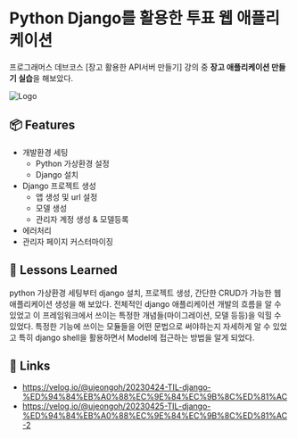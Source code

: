 
# Python Django를 활용한 투표 웹 애플리케이션
프로그래머스 데브코스 [장고 활용한 API서버 만들기] 강의 중 **장고 애플리케이션 만들기 실습**을 해보았다.



![Logo](https://i0.wp.com/hanamon.kr/wp-content/uploads/2021/05/django.jpeg?fit=1280%2C720&ssl=1)


## 📦  Features

- 개발환경 세팅 
    - Python 가상환경 설정
    - Django 설치   
- Django 프로젝트 생성
    - 앱 생성 및 url 설정
    - 모델 생성
    - 관리자 계정 생성 & 모델등록
- 에러처리
- 관리자 페이지 커스터마이징


## 🤔 Lessons Learned
python 가상환경 세팅부터 django 설치, 프로젝트 생성, 간단한 CRUD가 가능한 웹 애플리케이션 생성을 해 보았다.
전체적인 django 애플리케이션 개발의 흐름을 알 수 있었고 이 프레임워크에서 쓰이는 특정한 개념들(마이그레이션, 모델 등등)을 익힐 수 있었다. 특정한 기능에 쓰이는 모듈들을 어떤 문법으로 써야하는지 자세하게 알 수 있었고 특히 django shell을 활용하면서 Model에 접근하는 방법을 알게 되었다. 


## 🔗 Links
* https://velog.io/@ujeongoh/20230424-TIL-django-%ED%94%84%EB%A0%88%EC%9E%84%EC%9B%8C%ED%81%AC
* https://velog.io/@ujeongoh/20230425-TIL-django-%ED%94%84%EB%A0%88%EC%9E%84%EC%9B%8C%ED%81%AC-2
